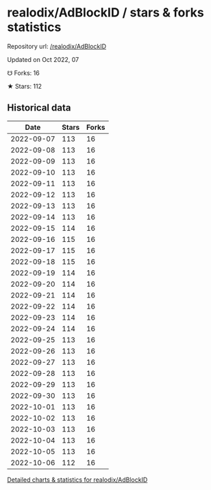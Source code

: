 # realodix/AdBlockID / stars & forks statistics

Repository url: [/realodix/AdBlockID](https://github.com/realodix/AdBlockID)

Updated on Oct 2022, 07

☋ Forks: 16

★ Stars: 112

## Historical data
| Date | Stars | Forks |
|------|-------|-------|
| 2022-09-07 | 113 | 16 | 
| 2022-09-08 | 113 | 16 | 
| 2022-09-09 | 113 | 16 | 
| 2022-09-10 | 113 | 16 | 
| 2022-09-11 | 113 | 16 | 
| 2022-09-12 | 113 | 16 | 
| 2022-09-13 | 113 | 16 | 
| 2022-09-14 | 113 | 16 | 
| 2022-09-15 | 114 | 16 | 
| 2022-09-16 | 115 | 16 | 
| 2022-09-17 | 115 | 16 | 
| 2022-09-18 | 115 | 16 | 
| 2022-09-19 | 114 | 16 | 
| 2022-09-20 | 114 | 16 | 
| 2022-09-21 | 114 | 16 | 
| 2022-09-22 | 114 | 16 | 
| 2022-09-23 | 114 | 16 | 
| 2022-09-24 | 114 | 16 | 
| 2022-09-25 | 113 | 16 | 
| 2022-09-26 | 113 | 16 | 
| 2022-09-27 | 113 | 16 | 
| 2022-09-28 | 113 | 16 | 
| 2022-09-29 | 113 | 16 | 
| 2022-09-30 | 113 | 16 | 
| 2022-10-01 | 113 | 16 | 
| 2022-10-02 | 113 | 16 | 
| 2022-10-03 | 113 | 16 | 
| 2022-10-04 | 113 | 16 | 
| 2022-10-05 | 113 | 16 | 
| 2022-10-06 | 112 | 16 | 


[Detailed charts & statistics for realodix/AdBlockID](https://reviewgithub.com/rep/realodix/AdBlockID)
